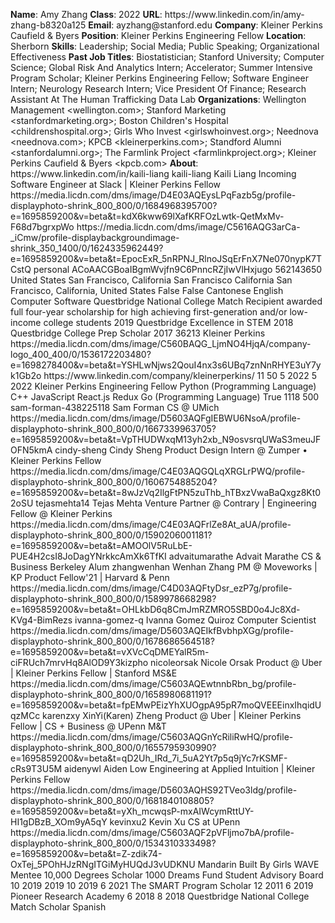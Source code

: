 **Name**: Amy Zhang
**Class**: 2022
**URL**: https://www\.linkedin\.com/in/amy\-zhang\-b8320a125
**Email**: ayzhang@stanford\.edu
**Company**: Kleiner Perkins Caufield & Byers
**Position**: Kleiner Perkins Engineering Fellow
**Location**: Sherborn
**Skills**: Leadership; Social Media; Public Speaking; Organizational Effectiveness
**Past Job Titles**: Biostatistician; Stanford University; Computer Science; Global Risk And Analytics Intern; Accelerator; Summer Intensive Program Scholar; Kleiner Perkins Engineering Fellow; Software Engineer Intern; Neurology Research Intern; Vice President Of Finance; Research Assistant At The Human Trafficking Data Lab
**Organizations**: Wellington Management <wellington\.com>; Stanford Marketing <stanfordmarketing\.org>; Boston Children's Hospital <childrenshospital\.org>; Girls Who Invest <girlswhoinvest\.org>; Neednova <neednova\.com>; KPCB <kleinerperkins\.com>; Standford Alumni <stanfordalumni\.org>; The Farmlink Project <farmlinkproject\.org>; Kleiner Perkins Caufield & Byers <kpcb\.com>
**About**: https://www\.linkedin\.com/in/kaili\-liang kaili\-liang Kaili Liang Incoming Software Engineer at Slack | Kleiner Perkins Fellow https://media\.licdn\.com/dms/image/D4E03AQEysLPqFazb5g/profile\-displayphoto\-shrink\_800\_800/0/1684968395700?e=1695859200&v=beta&t=kdX6kww69lXafKRFOzLwtk\-QetMxMv\-F68d7bgrxpWo https://media\.licdn\.com/dms/image/C5616AQG3arCa\-\_iCmw/profile\-displaybackgroundimage\-shrink\_350\_1400/0/1624335962449?e=1695859200&v=beta&t=EpocExR\_5nRPNJ\_RlnoJSqErFnX7Ne070nypK7TCstQ personal ACoAACGBoaIBgmWvjfn9C6PnncRZjIwVlHxjugo 562143650 United States San Francisco, California San Francisco California San Francisco, California, United States False False Cantonese English Computer Software Questbridge National College Match Recipient  awarded full four\-year scholarship for high achieving first\-generation and/or low\-income college students 2019 Questbridge Excellence in STEM 2018 Questbridge College Prep Scholar 2017 36213 Kleiner Perkins https://media\.licdn\.com/dms/image/C560BAQG\_LjmNO4HjqA/company\-logo\_400\_400/0/1536172203480?e=1698278400&v=beta&t=YSHLwNjws2QouI4nx3s6UBq7znNnRHYE3uY7yk1Gb2o https://www\.linkedin\.com/company/kleinerperkins/ 11 50 5 2022 5 2022 Kleiner Perkins Engineering Fellow Python \(Programming Language\) C\+\+ JavaScript React\.js Redux Go \(Programming Language\) True 1118 500 sam\-forman\-438225118 Sam Forman CS @ UMich https://media\.licdn\.com/dms/image/D5603AQFgIEBWU6NsoA/profile\-displayphoto\-shrink\_800\_800/0/1667339963705?e=1695859200&v=beta&t=VpTHUDWxqM13yh2xb\_N9osvsrqUWaS3meuJFOFN5kmA cindy\-sheng Cindy Sheng Product Design Intern @ Zumper • Kleiner Perkins Fellow https://media\.licdn\.com/dms/image/C4E03AQGQLqXRGLrPWQ/profile\-displayphoto\-shrink\_800\_800/0/1606754885204?e=1695859200&v=beta&t=8wJzVq2IlgFtPN5zuThb\_hTBxzVwaBaQxgz8Kt02oSU tejasmehta14 Tejas Mehta Venture Partner @ Contrary | Engineering Fellow @ Kleiner Perkins https://media\.licdn\.com/dms/image/C4E03AQFrlZe8At\_aUA/profile\-displayphoto\-shrink\_800\_800/0/1590206001181?e=1695859200&v=beta&t=AMOOlV5RuLbE\-PUE4H2csI8JoDagYNrkkcAmXk6TfKI advaitumarathe Advait Marathe CS & Business Berkeley Alum zhangwenhan Wenhan Zhang PM @ Moveworks | KP Product Fellow'21 | Harvard & Penn https://media\.licdn\.com/dms/image/C4D03AQFtyDsr\_ezP7g/profile\-displayphoto\-shrink\_800\_800/0/1589978668298?e=1695859200&v=beta&t=OHLkbD6q8CmJmRZMRO5SBD0o4Jc8Xd\-KVg4\-BimRezs ivanna\-gomez\-q Ivanna Gomez Quiroz Computer Scientist https://media\.licdn\.com/dms/image/D5603AQEIkfBvbhpXGg/profile\-displayphoto\-shrink\_800\_800/0/1678686564518?e=1695859200&v=beta&t=vXVcCqDMEYalR5m\-ciFRUch7mrvHq8AlOD9Y3kizpho nicoleorsak Nicole Orsak Product @ Uber | Kleiner Perkins Fellow | Stanford MS&E https://media\.licdn\.com/dms/image/C5603AQEwtnnbRbn\_bg/profile\-displayphoto\-shrink\_800\_800/0/1658980681191?e=1695859200&v=beta&t=fpEMwPEizYhXUOgpA95pR7moQVEEEinxIhqidUqzMCc karenzxy XinYi\(Karen\) Zheng Product @ Uber | Kleiner Perkins Fellow | CS \+ Business @ UPenn M&T https://media\.licdn\.com/dms/image/C5603AQGnYcRiliRwHQ/profile\-displayphoto\-shrink\_800\_800/0/1655795930990?e=1695859200&v=beta&t=qD2Uh\_IRd\_7i\_5uA2Yt7p5q9jYc7rKSMF\-cRs9T3U5M aidenywl Aiden Low Engineering at Applied Intuition | Kleiner Perkins Fellow https://media\.licdn\.com/dms/image/D5603AQHS92TVeo3ldg/profile\-displayphoto\-shrink\_800\_800/0/1681840108805?e=1695859200&v=beta&t=yXh\_mcwqsP\-mxAIWcymRttUY\-HI1gDBzB\_XOm9yA5qY kevinxu2 Kevin Xu CS at UPenn https://media\.licdn\.com/dms/image/C5603AQF2pVFljmo7bA/profile\-displayphoto\-shrink\_800\_800/0/1534310333498?e=1695859200&v=beta&t=Z\-zdik74\-OxTej\_5POhHJzRNgITGiMyHUQdJ3vUDKNU Mandarin Built By Girls WAVE Mentee 10,000 Degrees Scholar 1000 Dreams Fund Student Advisory Board 10 2019 2019 10 2019 6 2021 The SMART Program Scholar  12 2011 6 2019 Pioneer Research Academy  6 2018 8 2018 Questbridge National College Match Scholar Spanish
